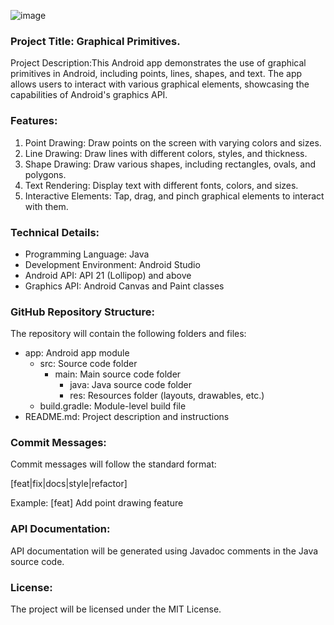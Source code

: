 ![image](https://github.com/user-attachments/assets/5b312e2a-fcd4-49e7-8d3a-84bd46df9688)
### Project Title: Graphical Primitives.
Project Description:This Android app demonstrates the use of graphical primitives in Android, including points, lines, shapes, and text. The app allows users to interact with various graphical elements, showcasing the capabilities of Android's graphics API.

### Features:
1. Point Drawing: Draw points on the screen with varying colors and sizes.
2. Line Drawing: Draw lines with different colors, styles, and thickness.
3. Shape Drawing: Draw various shapes, including rectangles, ovals, and polygons.
4. Text Rendering: Display text with different fonts, colors, and sizes.
5. Interactive Elements: Tap, drag, and pinch graphical elements to interact with them.

### Technical Details:
- Programming Language: Java
- Development Environment: Android Studio
- Android API: API 21 (Lollipop) and above
- Graphics API: Android Canvas and Paint classes

### GitHub Repository Structure:
The repository will contain the following folders and files:
- app: Android app module
    - src: Source code folder
        - main: Main source code folder
            - java: Java source code folder
            - res: Resources folder (layouts, drawables, etc.)
    - build.gradle: Module-level build file
- README.md: Project description and instructions

### Commit Messages:
Commit messages will follow the standard format:

[feat|fix|docs|style|refactor] <short description>

Example: [feat] Add point drawing feature

### API Documentation:
API documentation will be generated using Javadoc comments in the Java source code.

### License:
The project will be licensed under the MIT License.

